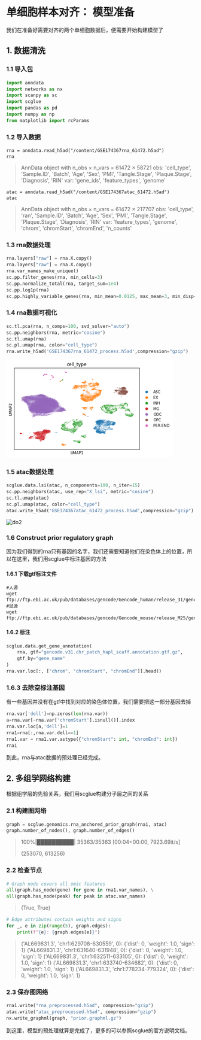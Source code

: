 # 单细胞样本对齐： 模型准备

我们在准备好需要对齐的两个单细胞数据后，便需要开始构建模型了

## 1. 数据清洗

### 1.1 导入包

```python
import anndata
import networkx as nx
import scanpy as sc
import scglue
import pandas as pd
import numpy as np
from matplotlib import rcParams
```

### 1.2 导入数据

```
rna = anndata.read_h5ad("/content/GSE174367rna_61472.h5ad")
rna
```

> AnnData object with n_obs × n_vars = 61472 × 58721    obs: 'cell_type', 'Sample.ID', 'Batch', 'Age', 'Sex', 'PMI', 'Tangle.Stage', 'Plaque.Stage', 'Diagnosis', 'RIN'    var: 'gene_ids', 'feature_types', 'genome'

```
atac = anndata.read_h5ad("/content/GSE174367atac_61472.h5ad")
atac
```

> AnnData object with n_obs × n_vars = 61472 × 217707    obs: 'cell_type', 'ran', 'Sample.ID', 'Batch', 'Age', 'Sex', 'PMI', 'Tangle.Stage', 'Plaque.Stage', 'Diagnosis', 'RIN'    var: 'feature_types', 'genome', 'chrom', 'chromStart', 'chromEnd', 'n_counts'

### 1.3 rna数据处理

```python
rna.layers["raw"] = rna.X.copy()
rna.layers["raw"] = rna.X.copy()
rna.var_names_make_unique()
sc.pp.filter_genes(rna, min_cells=3)
sc.pp.normalize_total(rna, target_sum=1e4)
sc.pp.log1p(rna)
sc.pp.highly_variable_genes(rna, min_mean=0.0125, max_mean=3, min_disp=0.5)
```

### 1.4 rna数据可视化

```python
sc.tl.pca(rna, n_comps=100, svd_solver="auto")
sc.pp.neighbors(rna, metric="cosine")
sc.tl.umap(rna)
sc.pl.umap(rna, color="cell_type")
rna.write_h5ad('GSE174367rna_61472_process.h5ad',compression="gzip")
```

![do](https://raw.githubusercontent.com/Starlitnightly/bioinformatic_galaxy/master/img/do.png)

### 1.5 atac数据处理

```python
scglue.data.lsi(atac, n_components=100, n_iter=15)
sc.pp.neighbors(atac, use_rep="X_lsi", metric="cosine")
sc.tl.umap(atac)
sc.pl.umap(atac, color="cell_type")
atac.write_h5ad('GSE174367atac_61472_process.h5ad',compression="gzip")
```

![do2](C:\Users\FernandoZeng\Desktop\biobook\SCGLUE\scglue_3.assets\do2.png)

### 1.6 Construct prior regulatory graph

因为我们得到的rna只有基因的名字，我们还需要知道他们在染色体上的位置，所以在这里，我们用scglue中标注基因的方法

#### 1.6.1 下载gtf标注文件

```shell
#人源
wget ftp://ftp.ebi.ac.uk/pub/databases/gencode/Gencode_human/release_31/gencode.v31.chr_patch_hapl_scaff.annotation.gtf.gz
#鼠源
wget ftp://ftp.ebi.ac.uk/pub/databases/gencode/Gencode_mouse/release_M25/gencode.vM25.chr_patch_hapl_scaff.annotation.gtf.gz
```

#### 1.6.2 标注

```python
scglue.data.get_gene_annotation(
    rna, gtf="gencode.v31.chr_patch_hapl_scaff.annotation.gtf.gz",
    gtf_by="gene_name"
)
rna.var.loc[:, ["chrom", "chromStart", "chromEnd"]].head()
```

### 1.6.3 去除空标注基因

有一些基因并没有在gtf中找到对应的染色体位置，我们需要把这一部分基因去掉

```python
rna.var['dell']=np.zeros(len(rna.var))
a=rna.var[~rna.var['chromStart'].isnull()].index
rna.var.loc[a,'dell']=1
rna1=rna[:,rna.var.dell==1]
rna1.var = rna1.var.astype({"chromStart": int, "chromEnd": int})
rna1
```

到此，rna与atac数据的预处理已经完成。

## 2. 多组学网络构建

根据组学层的先验关系，我们用scglue构建分子层之间的关系

### 2.1 构建图网络

```python
graph = scglue.genomics.rna_anchored_prior_graph(rna1, atac)
graph.number_of_nodes(), graph.number_of_edges()
```

> 100%|██████████| 35363/35363 [00:04<00:00, 7923.69it/s]
>
> (253070, 613256)

### 2.2 检查节点

```python
# Graph node covers all omic features
all(graph.has_node(gene) for gene in rna1.var_names), \
all(graph.has_node(peak) for peak in atac.var_names)
```

> (True, True)

```python
# Edge attributes contain weights and signs
for _, e in zip(range(5), graph.edges):
    print(f"{e}: {graph.edges[e]}")
```

> ('AL669831.3', 'chr1:629708-630559', 0): {'dist': 0, 'weight': 1.0, 'sign': 1} ('AL669831.3', 'chr1:631640-631948', 0): {'dist': 0, 'weight': 1.0, 'sign': 1} ('AL669831.3', 'chr1:632511-633105', 0): {'dist': 0, 'weight': 1.0, 'sign': 1} ('AL669831.3', 'chr1:633740-634682', 0): {'dist': 0, 'weight': 1.0, 'sign': 1} ('AL669831.3', 'chr1:778234-779324', 0): {'dist': 0, 'weight': 1.0, 'sign': 1}

### 2.3 保存图网络

```python
rna1.write("rna_preprocessed.h5ad", compression="gzip")
atac.write("atac_preprocessed.h5ad", compression="gzip")
nx.write_graphml(graph, "prior.graphml.gz")
```

到这里，模型的预处理就算是完成了，更多的可以参照scglue的官方说明文档。